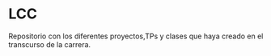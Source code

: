 # LCC
Repositorio con los diferentes proyectos,TPs y clases que haya creado en el transcurso de la carrera.
